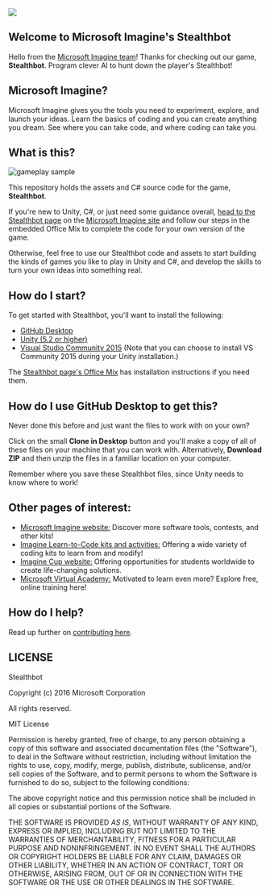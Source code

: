 ![](https://github.com/Microsoft/Imagine_stealthbot/blob/master/Microsoft-Imagine.png)

## Welcome to Microsoft Imagine's Stealthbot
Hello from the [Microsoft Imagine team](http://imagine.microsoft.com)! Thanks for checking out our game, **Stealthbot**.  Program clever AI to hunt down the player's Stealthbot!

## Microsoft Imagine?
Microsoft Imagine gives you the tools you need to experiment, explore, and launch your ideas.  Learn the basics of coding and you can create anything you dream. See where you can take code, and where coding can take you.  

## What is this?
![gameplay sample](https://github.com/Microsoft/Imagine_stealthbot/blob/master/StealthbotGameplay.gif)

This repository holds the assets and C# source code for the game, **Stealthbot**. 

If you're new to Unity, C#, or just need some guidance overall, [head to the Stealthbot page](https://msdn.microsoft.com/imagine/imagine-create???) on the [Microsoft Imagine site](http://imagine.microsoft.com) and follow our steps in the embedded Office Mix to complete the code for your own version of the game.

Otherwise, feel free to use our Stealthbot code and assets to start building the kinds of games you like to play in Unity and C#, and develop the skills to turn your own ideas into something real.  

## How do I start?
To get started with Stealthbot, you'll want to install the following:
* [GitHub Desktop](https://desktop.github.com/)
* [Unity (5.2 or higher)](http://unity3d.com/get-unity)
* [Visual Studio Community 2015](https://www.visualstudio.com/en-us/products/visual-studio-community-vs.aspx) (Note that you can choose to install VS Community 2015 during your Unity installation.)

The [Stealthbot page's Office Mix](https://msdn.microsoft.com/imagine/imagine-create???) has installation instructions if you need them.

## How do I use GitHub Desktop to get this?
Never done this before and just want the files to work with on your own? 

Click on the small **Clone in Desktop** button and you'll make a copy of all of these files on your machine that you can work with.  Alternatively, **Download ZIP** and then unzip the files in a familiar location on your computer.

Remember where you save these Stealthbot files, since Unity needs to know where to work!

## Other pages of interest:
* [Microsoft Imagine website:](http://imagine.microsoft.com) Discover more software tools, contests, and other kits!
* [Imagine Learn-to-Code kits and activities:](https://msdn.microsoft.com/imagine/imagine-create) Offering a wide variety of coding kits to learn from and modify!
* [Imagine Cup website:](https://www.imaginecup.com/) Offering opportunities for students worldwide to create life-changing solutions.
* [Microsoft Virtual Academy:](http://mva.microsoft.com) Motivated to learn even more? Explore free, online training here!

## How do I help?
Read up further on [contributing here](https://github.com/Microsoft/Imagine_stealthbot/blob/master/CONTRIBUTING.md).

## LICENSE

Stealthbot

Copyright (c) 2016 Microsoft Corporation

All rights reserved. 

MIT License

Permission is hereby granted, free of charge, to any person obtaining a copy of this software and associated documentation files (the "Software"), to deal in the Software without restriction, including without limitation the rights to use, copy, modify, merge, publish, distribute, sublicense, and/or sell copies of the Software, and to permit persons to whom the Software is furnished to do so, subject to the following conditions:

The above copyright notice and this permission notice shall be included in all copies or substantial portions of the Software.

THE SOFTWARE IS PROVIDED *AS IS*, WITHOUT WARRANTY OF ANY KIND, EXPRESS OR IMPLIED, INCLUDING BUT NOT LIMITED TO THE WARRANTIES OF MERCHANTABILITY, FITNESS FOR A PARTICULAR PURPOSE AND NONINFRINGEMENT. IN NO EVENT SHALL THE AUTHORS OR COPYRIGHT HOLDERS BE LIABLE FOR ANY CLAIM, DAMAGES OR OTHER LIABILITY, WHETHER IN AN ACTION OF CONTRACT, TORT OR OTHERWISE, ARISING FROM, OUT OF OR IN CONNECTION WITH THE SOFTWARE OR THE USE OR OTHER DEALINGS IN THE SOFTWARE.
